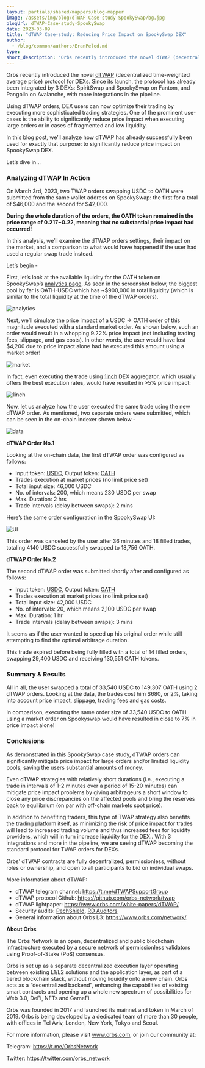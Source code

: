 ```yaml
---
layout: partials/shared/mappers/blog-mapper
image: /assets/img/blog/dTWAP-Case-study-SpookySwap/bg.jpg
blogUrl: dTWAP-Case-study-SpookySwap
date: 2023-03-09
title: "dTWAP Case-study: Reducing Price Impact on SpookySwap DEX"
author:
  - /blog/common/authors/EranPeled.md
type:
short_description: "Orbs recently introduced the novel dTWAP (decentralized time-weighted average price) protocol for DEXs. Using dTWAP orders, DEX users can now optimize their trading by executing more sophisticated trading strategies. One of the prominent use-cases is the ability to significantly reduce price impact when executing large orders or in cases of fragmented and low liquidity. In this blog post, we’ll analyze how dTWAP has already successfully been used for exactly that purpose: to significantly reduce price impact on SpookySwap DEX."
---
```


Orbs recently introduced the novel [dTWAP](https://www.orbs.com/dtwap/) (decentralized time-weighted average price) protocol for DEXs. Since its launch, the protocol has already been integrated by 3 DEXs: SpiritSwap and SpookySwap on Fantom, and Pangolin on Avalanche, with more integrations in the pipeline. 

Using dTWAP orders, DEX users can now optimize their trading by executing more sophisticated trading strategies. One of the prominent use-cases is the ability to significantly reduce price impact when executing large orders or in cases of fragmented and low liquidity.

In this blog post, we’ll analyze how dTWAP has already successfully been used for exactly that purpose: to significantly reduce price impact on SpookySwap DEX.


Let’s dive in…




### Analyzing dTWAP In Action

On March 3rd, 2023, two TWAP orders swapping USDC to OATH were submitted from the same wallet address on SpookySwap: the first for a total of $46,000 and the second for $42,000. 

**During the whole duration of the orders, the OATH token remained in the price range of $0.217-$0.22, meaning that no substantial price impact had occurred!**

In this analysis, we’ll examine the dTWAP orders settings, their impact on the market, and a comparison to what would have happened if the user had used a regular swap trade instead.

Let’s begin - 

First, let’s look at the available liquidity for the OATH token on SpookySwap’s [analytics page](https://info.spooky.fi/#/token/0x21ada0d2ac28c3a5fa3cd2ee30882da8812279b6). As seen in the screenshot below, the biggest pool by far is OATH-USDC which has ~$900,000 in total liquidity (which is similar to the total liquidity at the time of the dTWAP orders).


![analytics](/assets/img/blog/dTWAP-Case-study-SpookySwap/image1.png)



Next, we’ll simulate the price impact of a USDC -> OATH order of this magnitude executed with a standard market order. As shown below, such an order would result in a whopping 9.22% price impact (not including trading fees, slippage, and gas costs). In other words, the user would have lost $4,200 due to price impact alone had he executed this amount using a market order!


![market](/assets/img/blog/dTWAP-Case-study-SpookySwap/image2.png)


In fact, even executing the trade using [1inch](https://app.1inch.io/#/1/simple/swap/USDC/DAI) DEX aggregator, which usually offers the best execution rates, would have resulted in >5% price impact:


![1inch](/assets/img/blog/dTWAP-Case-study-SpookySwap/image3.jpg)



Now, let us analyze how the user executed the same trade using the new dTWAP order. As mentioned, two separate orders were submitted, which can be seen in the on-chain indexer shown below -

![data](/assets/img/blog/dTWAP-Case-study-SpookySwap/image4.png)


**dTWAP Order No.1**

Looking at the on-chain data, the first dTWAP order was configured as follows:

- Input token: [USDC](https://ftmscan.com/token/0x04068da6c83afcfa0e13ba15a6696662335d5b75), Output token: [OATH](https://ftmscan.com/token/0x21ada0d2ac28c3a5fa3cd2ee30882da8812279b6)
- Trades execution at market prices (no limit price set)
- Total input size: 46,000 USDC
- No. of intervals: 200, which means 230 USDC per swap
- Max. Duration: 2 hrs
- Trade intervals (delay between swaps): 2 mins

Here’s the same order configuration in the SpookySwap UI:

![UI](/assets/img/blog/dTWAP-Case-study-SpookySwap/image5.png)


This order was canceled by the user after 36 minutes and 18 filled trades, totaling 4140 USDC successfully swapped to 18,756 OATH.

**dTWAP Order No.2**

The second dTWAP order was submitted shortly after and configured as follows:

- Input token: [USDC](https://ftmscan.com/token/0x04068da6c83afcfa0e13ba15a6696662335d5b75), Output token: [OATH](https://ftmscan.com/token/0x21ada0d2ac28c3a5fa3cd2ee30882da8812279b6)
- Trades execution at market prices (no limit price set)
- Total input size: 42,000 USDC
- No. of intervals: 20, which means 2,100 USDC per swap 
- Max. Duration: 1 hr
- Trade intervals (delay between swaps): 3 mins

It seems as if the user wanted to speed up his original order while still attempting to find the optimal arbitrage duration.

This trade expired before being fully filled with a total of 14 filled orders, swapping 29,400 USDC and receiving 130,551 OATH tokens.


### Summary & Results

All in all, the user swapped a total of 33,540 USDC to 149,307 OATH using 2 dTWAP orders. Looking at the data, the trades cost him $680, or 2%, taking into account price impact, slippage, trading fees and gas costs.

In comparison, executing the same order size of 33,540 USDC to OATH using a market order on Spookyswap would have resulted in close to 7% in price impact alone! 


### Conclusions

As demonstrated in this SpookySwap case study, dTWAP orders can  significantly mitigate price impact for large orders and/or limited liquidity pools, saving the users substantial amounts of money.

Even dTWAP strategies with relatively short durations (i.e., executing a trade in intervals of 1-2 minutes over a period of 15-20 minutes) can mitigate price impact problems by giving arbitrageurs a short window to close any price discrepancies on the affected pools and bring the reserves back to equilibrium (on par with off-chain markets spot price). 

In addition to benefiting traders, this type of TWAP strategy also benefits the trading platform itself, as minimizing the risk of price impact for trades will lead to increased trading volume and thus increased fees for liquidity providers, which will in turn increase liquidity for the DEX.. With 3 integrations and more in the pipeline, we are seeing dTWAP becoming the standard protocol for TWAP orders for DEXs.

Orbs’ dTWAP contracts are fully decentralized, permissionless, without roles or ownership, and open to all participants to bid on individual swaps.

More information about dTWAP:
- dTWAP telegram channel: https://t.me/dTWAPSupportGroup
- dTWAP protocol Github: https://github.com/orbs-network/twap
- dTWAP lightpaper: https://www.orbs.com/white-papers/dTWAP/
- Security audits: [PechShield](https://drive.google.com/file/d/1xUZN5RrNvszaPDJuJjfeG3ig14Vo2aaE/view?usp=sharing), [RD Auditors](https://drive.google.com/file/d/1ASt3_mWwtQ0IfKqBHebnj_KGJWntaNJs/view?usp=sharing)
- General information about Orbs L3: https://www.orbs.com/network/ 


<div class='line-separator'> </div>


**About Orbs**

The Orbs Network is an open, decentralized and public blockchain infrastructure executed by a secure network of permissionless validators using Proof-of-Stake (PoS) consensus. 

Orbs is set up as a separate decentralized execution layer operating between existing L1/L2 solutions and the application layer, as part of a tiered blockchain stack, without moving liquidity onto a new chain. Orbs acts as a “decentralized backend”, enhancing the capabilities of existing smart contracts and opening up a whole new spectrum of possibilities for Web 3.0, DeFi, NFTs and GameFi. 

Orbs was founded in 2017 and launched its mainnet and token in March of 2019. Orbs is being developed by a dedicated team of more than 30 people, with offices in Tel Aviv, London, New York, Tokyo and Seoul. 

For more information, please visit www.orbs.com, or join our community at: 

Telegram: https://t.me/OrbsNetwork 

Twitter: https://twitter.com/orbs_network 
